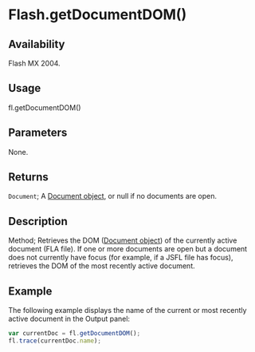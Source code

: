 # Flash.getDocumentDOM()

## Availability

Flash MX 2004.

## Usage

fl.getDocumentDOM()

## Parameters

None.

## Returns

`Document`; A [Document object](../Document_object/Document_summary.md), or null if no documents are open.

## Description

Method; Retrieves the DOM ([Document object](../Document_object/Document_summary.md)) of the currently active document (FLA file). If one or more documents are open but a document does not currently have focus (for example, if a JSFL file has focus), retrieves the DOM of the most recently active document.

## Example

The following example displays the name of the current or most recently active document in the Output panel:

```javascript
var currentDoc = fl.getDocumentDOM();
fl.trace(currentDoc.name);
```
